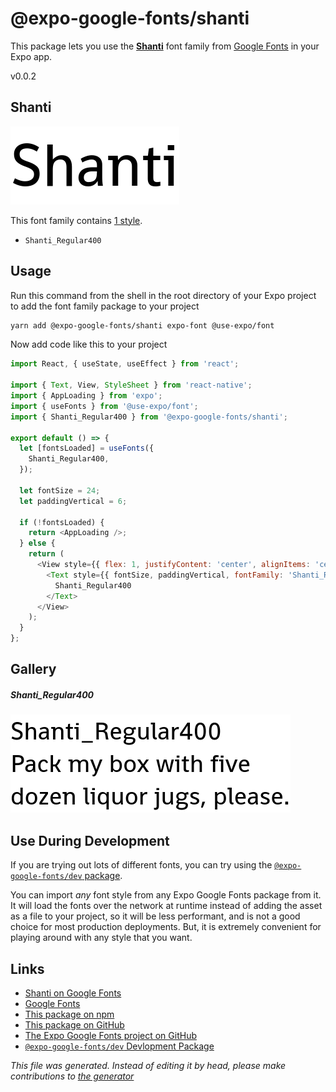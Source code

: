 # @expo-google-fonts/shanti

This package lets you use the [**Shanti**](https://fonts.google.com/specimen/Shanti) font family from [Google Fonts](https://fonts.google.com/) in your Expo app.

v0.0.2

## Shanti

![Shanti](./font-family.png)

This font family contains [1 style](#gallery).

- `Shanti_Regular400`

## Usage

Run this command from the shell in the root directory of your Expo project to add the font family package to your project
```sh
yarn add @expo-google-fonts/shanti expo-font @use-expo/font
```

Now add code like this to your project
```js
import React, { useState, useEffect } from 'react';

import { Text, View, StyleSheet } from 'react-native';
import { AppLoading } from 'expo';
import { useFonts } from '@use-expo/font';
import { Shanti_Regular400 } from '@expo-google-fonts/shanti';

export default () => {
  let [fontsLoaded] = useFonts({
    Shanti_Regular400,
  });

  let fontSize = 24;
  let paddingVertical = 6;

  if (!fontsLoaded) {
    return <AppLoading />;
  } else {
    return (
      <View style={{ flex: 1, justifyContent: 'center', alignItems: 'center' }}>
        <Text style={{ fontSize, paddingVertical, fontFamily: 'Shanti_Regular400' }}>
          Shanti_Regular400
        </Text>
      </View>
    );
  }
};

```

## Gallery

##### Shanti_Regular400
![Shanti_Regular400](./a3182c815ff6755fb8f9b08ac951b5735b102c05b851eac2b1f6fd50a623cd82.ttf.png)


## Use During Development

If you are trying out lots of different fonts, you can try using the [`@expo-google-fonts/dev` package](https://www.npmjs.com/package/@expo-google-fonts/dev).

You can import *any* font style from any Expo Google Fonts package from it. It will load the fonts
over the network at runtime instead of adding the asset as a file to your project, so it will be 
less performant, and is not a good choice for most production deployments. But, it is extremely convenient
for playing around with any style that you want.

## Links

- [Shanti on Google Fonts](https://fonts.google.com/specimen/Shanti)
- [Google Fonts](https://fonts.google.com/)
- [This package on npm](https://www.npmjs.com/package/@expo-google-fonts/shanti)
- [This package on GitHub](https://github.com/expo/google-fonts/tree/master/font-packages/shanti)
- [The Expo Google Fonts project on GitHub](https://github.com/expo/google-fonts)
- [`@expo-google-fonts/dev` Devlopment Package](https://github.com/expo/google-fonts/tree/master/font-packages/dev)


*This file was generated. Instead of editing it by head, please make contributions to [the generator](https://github.com/expo/google-fonts/tree/master/packages/generator)*
